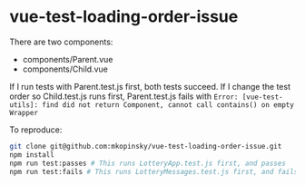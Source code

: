 # vue-test-loading-order-issue

There are two components:
* components/Parent.vue
* components/Child.vue

If I run tests with Parent.test.js first, both tests succeed.
If I change the test order so Child.test.js runs first, Parent.test.js fails with `Error: [vue-test-utils]: find did not return Component, cannot call contains() on empty Wrapper`

To reproduce:
```bash
git clone git@github.com:mkopinsky/vue-test-loading-order-issue.git
npm install
npm run test:passes # This runs LotteryApp.test.js first, and passes
npm run test:fails # This runs LotteryMessages.test.js first, and fails
```
